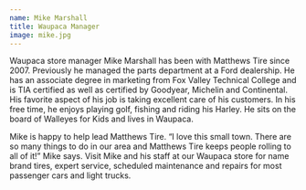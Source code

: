 ```yaml
---
name: Mike Marshall
title: Waupaca Manager
image: mike.jpg
---
```


Waupaca store manager Mike Marshall has been with Matthews Tire since 2007. Previously he  managed the parts department at a Ford dealership. He has an associate degree in marketing from Fox Valley Technical College and is TIA certified as well as certified by Goodyear, Michelin and Continental. His favorite aspect of his job is taking excellent care of his customers. In his free time, he enjoys playing golf, fishing and riding his Harley. He sits on the board of Walleyes for Kids and lives in Waupaca.

Mike is happy to help lead Matthews Tire. “I love this small town. There are so many things to do in our area and Matthews Tire keeps people rolling to all of it!” Mike says. Visit Mike and his staff at our Waupaca store for name brand tires, expert service, scheduled maintenance and repairs for most passenger cars and light trucks. 
